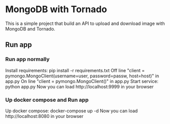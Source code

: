 # MongoDB with Tornado
This is a simple project that build an API to upload and download image with MongoDB and Tornado.
## Run app
### Run app normally
Install requirements: pip install -r requirements.txt
Off line "client = pymongo.MongoClient(username=user, password=passw, host=host)" in app.py
On line "client = pymongo.MongoClient()" in app.py
Start service: python app.py
Now you can load http://localhost:9999 in your browser
### Up docker compose and Run app
Up docker compose: docker-compose up -d
Now you can load http://localhost:8080 in your browser
